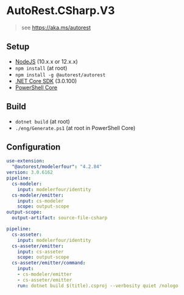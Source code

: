 # AutoRest.CSharp.V3
> see https://aka.ms/autorest

## Setup
- [NodeJS](https://nodejs.org/en/) (10.x.x or 12.x.x)
- `npm install` (at root)
- `npm install -g @autorest/autorest`
- [.NET Core SDK](https://dotnet.microsoft.com/download/dotnet-core/3.0) (3.0.100)
- [PowerShell Core](https://github.com/PowerShell/PowerShell/releases/latest)

## Build
- `dotnet build` (at root)
- `./eng/Generate.ps1` (at root in PowerShell Core)

## Configuration
```yaml
use-extension:
  "@autorest/modelerfour": "4.2.84"
version: 3.0.6162
pipeline:
  cs-modeler:
    input: modelerfour/identity
  cs-modeler/emitter:
    input: cs-modeler
    scope: output-scope
output-scope:
  output-artifact: source-file-csharp
```

```yaml $(include-csproj)
pipeline:
  cs-asseter:
    input: modelerfour/identity
  cs-asseter/emitter:
    input: cs-asseter
    scope: output-scope
  cs-asseter/emitter/command:
    input:
    - cs-modeler/emitter
    - cs-asseter/emitter
    run: dotnet build $(title).csproj --verbosity quiet /nologo
```
